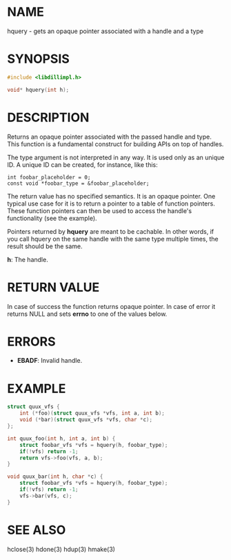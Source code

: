 # NAME

hquery - gets an opaque pointer associated with a handle and a type

# SYNOPSIS

```c
#include <libdillimpl.h>

void* hquery(int h);
```

# DESCRIPTION

Returns an opaque pointer associated with the passed handle and
type.  This function is a fundamental construct for building APIs
on top of handles.

The type argument is not interpreted in any way. It is used only
as an unique ID.  A unique ID can be created, for instance, like
this:

```
int foobar_placeholder = 0;
const void *foobar_type = &foobar_placeholder;
```

The  return value has no specified semantics. It is an opaque
pointer.  One typical use case for it is to return a pointer to a
table of function pointers.  These function pointers can then be
used to access the handle's functionality (see the example).

Pointers returned by **hquery** are meant to be cachable. In other
words, if you call hquery on the same handle with the same type
multiple times, the result should be the same.

**h**: The handle.

# RETURN VALUE

In case of success the function returns opaque pointer. In case of error it returns NULL and sets **errno** to one of the values below.

# ERRORS

* **EBADF**: Invalid handle.

# EXAMPLE

```c
struct quux_vfs {
    int (*foo)(struct quux_vfs *vfs, int a, int b);
    void (*bar)(struct quux_vfs *vfs, char *c);
};

int quux_foo(int h, int a, int b) {
    struct foobar_vfs *vfs = hquery(h, foobar_type);
    if(!vfs) return -1;
    return vfs->foo(vfs, a, b);
}

void quux_bar(int h, char *c) {
    struct foobar_vfs *vfs = hquery(h, foobar_type);
    if(!vfs) return -1;
    vfs->bar(vfs, c);
}
```
# SEE ALSO

hclose(3) hdone(3) hdup(3) hmake(3) 
